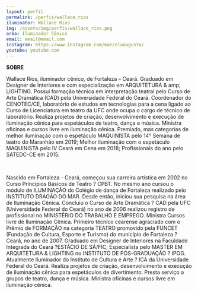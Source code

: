 ```yaml
---
layout: perfil
permalink: /perfis/wallace_rios
iluminator: Wallace Rios
img: /assets/img/perfis/wallace_rios.png
area: Iluminador Cênico
email: email@email.com
instagram: https://www.instagram.com/marceloaugusto/
youtube: youtube.com
---
```


**SOBRE**

Wallace Rios, iluminador cênico, de Fortaleza – Ceará. Graduado em Designer de Interiores e com especialização em ARQUITETURA & amp; LIGHTING. Possui formação técnica em interpretação teatral pelo Curso de Arte Dramática (CAD) pela Universidade Federal do Ceará. Coordenador do CENOTEC/CE, laboratório de estudos em tecnologias para a cena ligado ao Curso de Licenciatura em teatro da UFC onde ocupa o cargo de técnico de laboratório. Realiza projetos de criação, desenvolvimento e execução de iluminação cênica para espetáculos de teatro, dança e música. Ministra oficinas e cursos livre em iluminação cênica. Premiado, mas categorias de melhor iluminação com o espetáculo MAQUINISTA pelo 14° Semana de teatro do Maranhão em 2019; Melhor iluminação com o espetáculo MAQUINISTA pelo IV Ceará em Cena em 2018; Profissionais do ano pelo SATEDC-CE em 2015.

<br>

Nascido em Fortaleza - Ceará, começou sua carreira artística em 2002 no Curso Princípios Básicos de Teatro ? CPBT. No mesmo ano cursou o módulo de ILUMINAÇÃO do Colégio de dança de Fortaleza realizado pelo INSTITUTO DRAGÃO DO MAR. Desde então, iniciou sua pesquisa na área de Iluminação Cênica. Concluiu o Curso de Arte Dramática ? CAD pela UFC (Universidade Federal do Ceará) no ano de 2006 realizou registro de profissional no MINISTÉRIO DO TRABALHO E EMPREGO. Ministra Cursos livre de Iluminação Cênica. Primeiro técnico cearense agraciado com o Prêmio de FORMAÇÃO na categoria TEATRO promovido pela FUNCET (Fundação de Cultura, Esporte e Turismo) do município de Fortaleza ? Ceará, no ano de 2007. Graduado em Designer de Interiores na Faculdade Integrada do Ceará ?ESTÁCIO DE SÁ/FIC; Especialista pelo MASTER EM ARQUITETURA & LIGHTING no INSTITUTO DE PÓS-GRADUAÇÃO ? IPOG. Atualmente Iluminador do Instituto de Cultura e Arte ? ICA da Universidade Federal do Ceará. Realiza projetos de criação, desenvolvimento e execução de iluminação cênica para espetáculos de divertimento. Presta serviço a grupos de teatro, dança e música. Ministra oficinas e cursos livre em iluminação cênica.
